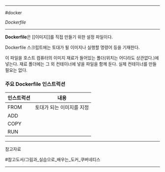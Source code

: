 
---

#docker

*Dockerfile*

---

**Dockerfile**은 [[이미지]]를 직접 만들기 위한 설정 파일이다.

Dockerfile 스크립트에는 토대가 될 이미지나 실행할 명령어 등을 기재한다.

이 파일을 호스트 컴퓨터의 이미지 재료가 들어있는 폴더(위치는 어디라도 상관없다.)에 넣는다.
재료 폴더에는 그 외 컨테이너에 넣을 파일을 함께 둔다. 실제 컨테이너를 만들 필요는 없다.

### 주요 Dockerfile 인스트럭션

| 인스트럭션 | 내용                      |
| ---------- | ------------------------- |
| FROM       | 토대가 되는 이미지를 지정 |
| ADD        |                           |
| COPY       |                           |
| RUN        |                           |

---

참고자료

#참고도서/그림과_실습으로_배우는_도커_쿠버네티스 

---